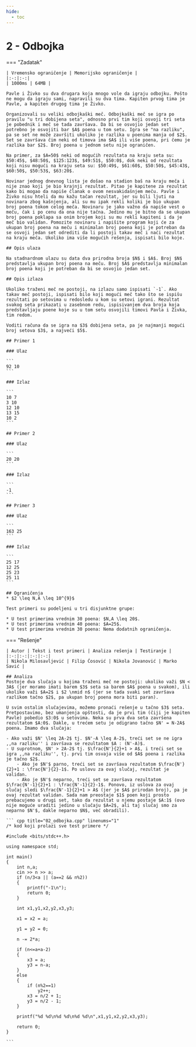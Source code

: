 ```yaml
---
hide:
  - toc
---
```


# 2 - Odbojka

=== "Zadatak"
	
	| Vremensko ograničenje | Memorijsko ograničenje |
	|:-:|:-:|
	| 1000ms | 64MB |
	
	Pavle i Živko su dva drugara koja mnogo vole da igraju odbojku. Pošto ne mogu da igraju sami, napravili su dva tima. Kapiten prvog tima je Pavle, a kapiten drugog tima je Živko. 
	
	Organizovali su veliki odbojkaški meč. Odbojkaški meč se igra po pravilu "u tri dobijena seta", odnosno prvi tim koji osvoji tri seta je pobednik i meč se tada završava. Da bi se osvojio jedan set potrebno je osvojiti bar $A$ poena u tom setu. Igra se "na razliku", pa se set ne može završiti ukoliko je razlika u poenima manja od $2$. Set se završava čim neki od timova ima $A$ ili više poena, pri čemu je razlika bar $2$. Broj poena u jednom setu nije ograničen.
	
	Na primer, za $A=50$ neki od mogućih rezultata na kraju seta su: $50:45$, $48:50$, $125:123$, $49:51$, $50:0$, dok neki od rezultata koji nisu mogući na kraju seta su: $50:49$, $61:60$, $50:50$, $45:43$, $60:50$, $50:53$, $63:20$. 
	
	Novinar jednog dnevnog lista je došao na stadion baš na kraju meča i nije znao koji je bio krajnji rezultat. Pitao je kapitene za rezultat kako bi mogao da napiše članak o ovom nesvakidašnjem meču. Pavle i Živko nisu hteli da mu kažu tačan rezultat, jer su bili ljuti na novinara zbog kašnjenja, ali su mu ipak rekli koliki je bio ukupan broj poena tokom celog meča. Novinaru je jako važno da napiše vest o meču, čak i po cenu da ona nije tačna. Jedino mu je bitno da se ukupan broj poena poklapa sa onim brojem koji su mu rekli kapiteni i da je meč bio validan. Pomozite novinaru i napišite program koji će za ukupan broj poena na meču i minimalan broj poena koji je potreban da se osvoji jedan set odrediti da li postoji takav meč i naći rezultat na kraju meča. Ukoliko ima više mogućih rešenja, ispisati bilo koje.
	
	## Opis ulaza
	
	Na stadnardnom ulazu su data dva prirodna broja $N$ i $A$. Broj $N$ predstavlja ukupan broj poena na meču. Broj $A$ predstavlja minimalan broj poena koji je potreban da bi se osvojio jedan set. 
	
	## Opis izlaza
	
	Ukoliko traženi meč ne postoji, na izlazu samo ispisati `-1`. Ako takav meč postoji, ispisati bilo koji mogući meč tako što se ispišu rezultati po setovima u redosledu u kom su setovi igrani. Rezultat svakog seta prikazati u zasebnom redu, ispisivanjem dva broja koja predstavljaju poene koje su u tom setu osvojili timovi Pavla i Živka, tim redom.
	
	Voditi računa da se igra na $3$ dobijena seta, pa je najmanji mogući broj setova $3$, a najveći $5$.
	
	## Primer 1
	
	### Ulaz
	
	```
	92 10
	```
	
	### Izlaz
	
	```
	10 7
	3 10
	12 10
	13 15
	10 2
	```
	
	## Primer 2
	
	### Ulaz
	
	```
	20 20
	```
	
	### Izlaz
	
	```
	-1
	```
	
	## Primer 3
	
	### Ulaz
	
	```
	163 25
	```
	
	### Izlaz
	
	```
	25 17
	12 25
	25 23
	25 11
	```
	
	## Ograničenja
	* $2 \leq N,A \leq 10^{9}$
	
	Test primeri su podeljeni u tri disjunktne grupe:
	
	* U test primerima vrednim 30 poena: $N,A \leq 20$.
	* U test primerima vrednim 40 poena: $A=25$.
	* U test primerima vrednim 30 poena: Nema dodatnih ograničenja.
	
=== "Rešenje"
	
	| Autor | Tekst i test primeri | Analiza rеšenja | Testiranje |
	|:-:|:-:|:-:|:-:|
	| Nikola Milosavljević | Filip Ćosović | Nikola Jovanović | Marko Savić |
	
	## Analiza
	Postoje dva slučaja u kojima traženi meč ne postoji: ukoliko važi $N < 3A$ (jer moramo imati barem $3$ seta sa barem $A$ poena u svakom), ili ukoliko važi $A=2$ i $2 \nmid n$ (jer se tada svaki set završava razlikom tačno $2$, pa ukupan broj poena mora biti paran).
	
	U svim ostalim slučajevima, možemo pronaći rešenje u tačno $3$ seta. Pretpostavimo, bez umanjenja opštosti, da je prvi tim (čiji je kapiten Pavle) pobedio $3:0$ u setovima. Neka su prva dva seta završena rezultatom $A:0$. Dakle, u trećem setu je odigrano tačno $N' = N-2A$ poena. Imamo dva slučaja:
	
	- Ako važi $N' \leq 2A-2$ tj. $N'-A \leq A-2$, treći set se ne igra ,,na razliku'' i završava se rezultatom $A : (N'-A)$.
	- U suprotnom, $N' > 2A-2$ tj. $\frac{N'}{2}+1 > A$, i treći set se igra ,,na razliku'', tj. prvi tim osvaja više od $A$ poena i razlika je tačno $2$.
	    - Ako je $N'$ parno, treći set se završava rezultatom $\frac{N'}{2}+1 : \frac{N'}{2}-1$. Po uslovu za ovaj slučaj, rezultat je validan.
	    - Ako je $N'$ neparno, treći set se završava rezultatom $\frac{N'-1}{2}+1 : \frac{N'-1}{2}-1$. Ponovo, iz uslova za ovaj slučaj sledi $\frac{N'-1}{2}+1 > A$ (jer je $A$ prirodan broj), pa je ovaj rezultat validan. Sada nam preostaje $1$ poen koji prosto prebacujemo u drugi set, tako da rezultat u njemu postaje $A:1$ (ovo nije moguće uraditi jedino u slučaju $A=2$, ali taj slučaj smo za neparno $N'$, dakle neparno $N$, već obradili). 
	
	``` cpp title="02_odbojka.cpp" linenums="1"
	/* kod koji prolazi sve test primere */
	
	#include <bits/stdc++.h>
	
	using namespace std;
	
	int main()
	{
	    int n,a;
	    cin >> n >> a;
	    if (n/3<a || (a==2 && n%2))
	    {
	        printf("-1\n");
	        return 0;
	    }
	
	    int x1,y1,x2,y2,x3,y3;
	
	    x1 = x2 = a;
	
	    y1 = y2 = 0;
	
	    n -= 2*a;
	
	    if (n<=a+a-2)
	    {
	        x3 = a;
	        y3 = n-a;
	    }
	    else
	    {
	        if (n%2==1)
	            y2++;
	        x3 = n/2 + 1;
	        y3 = n/2 - 1;
	    }
	
	    printf("%d %d\n%d %d\n%d %d\n",x1,y1,x2,y2,x3,y3);
	
	    return 0;
	}

	```
